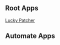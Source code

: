 ## Root Apps
[Lucky Patcher](https://github.com/Spontox42/AndroidCrackApps/blob/main/Ressources/Apks/Lucky_Patcher_10.1.0.apk)

## Automate Apps
